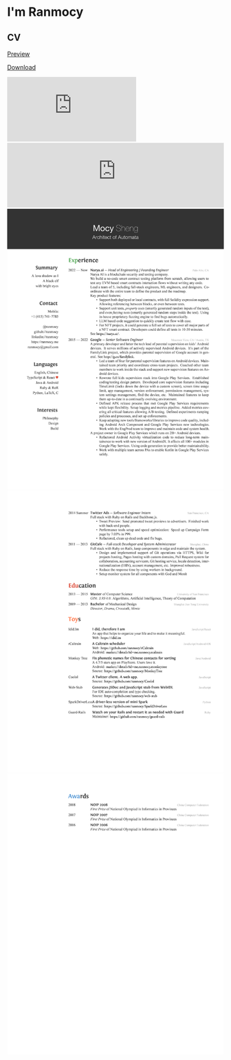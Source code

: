 # I'm Ranmocy

## CV

[Preview](https://docs.google.com/viewer?url=https://raw.githubusercontent.com/ranmocy/ranmocy/main/CV.pdf)

[Download](https://raw.githubusercontent.com/ranmocy/ranmocy/main/CV.pdf)

<object data="https://raw.githubusercontent.com/ranmocy/ranmocy/main/CV.pdf" type="application/pdf" width="100%">
  <embed src="https://docs.google.com/viewer?url=https://raw.githubusercontent.com/ranmocy/ranmocy/main/CV.pdf&embedded=true">
    <embed src="https://raw.githubusercontent.com/ranmocy/ranmocy/main/CV.pdf" type="application/pdf" width="100%">
      <img src="./CV-0.png" alt="CV page 1"/>
      <img src="./CV-1.png" alt="CV page 2"/>
      <img src="./CV-2.png" alt="CV page 3"/>
    </embed>
  </embed>
</object>
